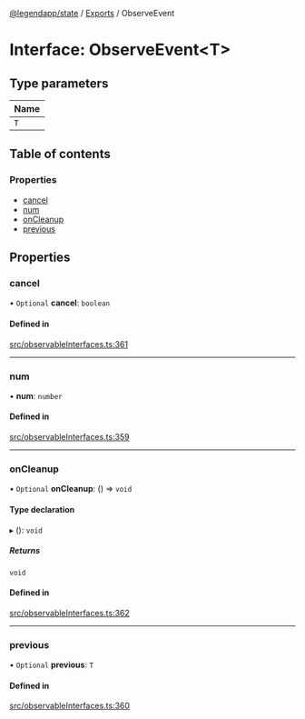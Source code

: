 [@legendapp/state](../README.md) / [Exports](../modules.md) / ObserveEvent

# Interface: ObserveEvent<T\>

## Type parameters

| Name |
| :------ |
| `T` |

## Table of contents

### Properties

- [cancel](ObserveEvent.md#cancel)
- [num](ObserveEvent.md#num)
- [onCleanup](ObserveEvent.md#oncleanup)
- [previous](ObserveEvent.md#previous)

## Properties

### cancel

• `Optional` **cancel**: `boolean`

#### Defined in

[src/observableInterfaces.ts:361](https://github.com/matthewmturner/legend-state/blob/69a8199/src/observableInterfaces.ts#L361)

___

### num

• **num**: `number`

#### Defined in

[src/observableInterfaces.ts:359](https://github.com/matthewmturner/legend-state/blob/69a8199/src/observableInterfaces.ts#L359)

___

### onCleanup

• `Optional` **onCleanup**: () => `void`

#### Type declaration

▸ (): `void`

##### Returns

`void`

#### Defined in

[src/observableInterfaces.ts:362](https://github.com/matthewmturner/legend-state/blob/69a8199/src/observableInterfaces.ts#L362)

___

### previous

• `Optional` **previous**: `T`

#### Defined in

[src/observableInterfaces.ts:360](https://github.com/matthewmturner/legend-state/blob/69a8199/src/observableInterfaces.ts#L360)
